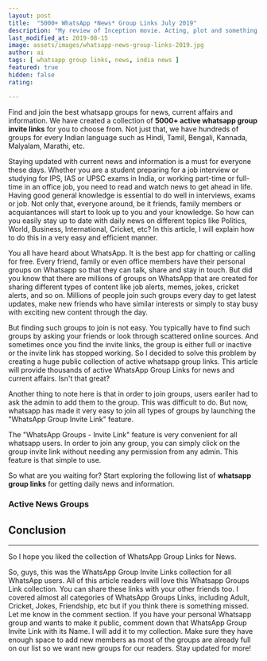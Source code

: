 ```yaml
---
layout: post
title:  "5000+ WhatsApp *News* Group Links July 2019"
description: "My review of Inception movie. Acting, plot and something else in this short description."
last_modified_at: 2019-08-15
image: assets/images/whatsapp-news-group-links-2019.jpg
author: ai 
tags: [ whatsapp group links, news, india news ]
featured: true
hidden: false
rating: 

---
```


Find and join the best whatsapp groups for news, current affairs and information. We have created a collection of **5000+ active whatsapp group invite links** for you to choose from. Not just that, we have hundreds of groups for every Indian language such as Hindi, Tamil, Bengali, Kannada, Malyalam, Marathi, etc.

Staying updated with current news and information is a must for everyone these days. Whether you are a student preparing for a job interview or studying for IPS, IAS or UPSC exams in India, or working part-time or full-time in an office job, you need to read and watch news to get ahead in life. Having good general knowledge is essential to do well in interviews, exams or job. Not only that, everyone around, be it friends, family members or acquiantances will start to look up to you and your knowledge. So how can you easily stay up to date with daily news on different topics like Politics, World, Business, International, Cricket, etc? In this article, I will explain how to do this in a very easy and efficient manner.  

You all have heard about WhatsApp. It is the best app for chatting or calling for free. Every friend, family or even office members have their personal groups on Whatsapp so that they can talk, share and stay in touch. But did you know that there are millions of groups on WhatsApp that are created for sharing different types of content like job alerts, memes, jokes, cricket alerts, and so on. Millions of people join such groups every day to get latest updates, make new friends who have similar interests or simply to stay busy with exciting new content through the day.

But finding such groups to join is not easy. You typically have to find such groups by asking your friends or look through scattered online sources. And sometimes once you find the invite links, the group is either full or inactive or the invite link has stopped working. So I decided to solve this problem by creating a huge public collection of active whatsapp group links. This article will provide thousands of active WhatsApp Group Links for news and current affairs. Isn't that great?

Another thing to note here is that in order to join groups, users eariler had to ask the admin to add them to the group. This was difficult to do. But now, whatsapp has made it very easy to join all types of groups by launching the "WhatsApp Group Invite Link" feature. 

The "WhatsApp Groups - Invite Link" feature is very convenient for all whatsapp users. In order to join any group, you can simply click on the group invite link without needing any permission from any admin. This feature is that simple to use.

So what are you waiting for? Start exploring the following list of **whatsapp group links** for getting daily news and information.


### Active News Groups






## Conclusion
----------------------------------------------

So I hope you liked the collection of WhatsApp Group Links for News. 

So, guys, this was the WhatsApp Group Invite Links collection for all WhatsApp users. All of this article readers will love this Whatsapp Groups Link collection. You can share these links with your other friends too. I covered almost all categories of WhatsApp Groups Links, including Adult, Cricket, Jokes, Friendship, etc but if you think there is something missed. Let me know in the comment section. If you have your personal Whatsapp group and wants to make it public, comment down that WhatsApp Group Invite Link with its Name. I will add it to my collection. Make sure they have enough space to add new members as most of the groups are already full on our list so we want new groups for our readers. Stay updated for more!

